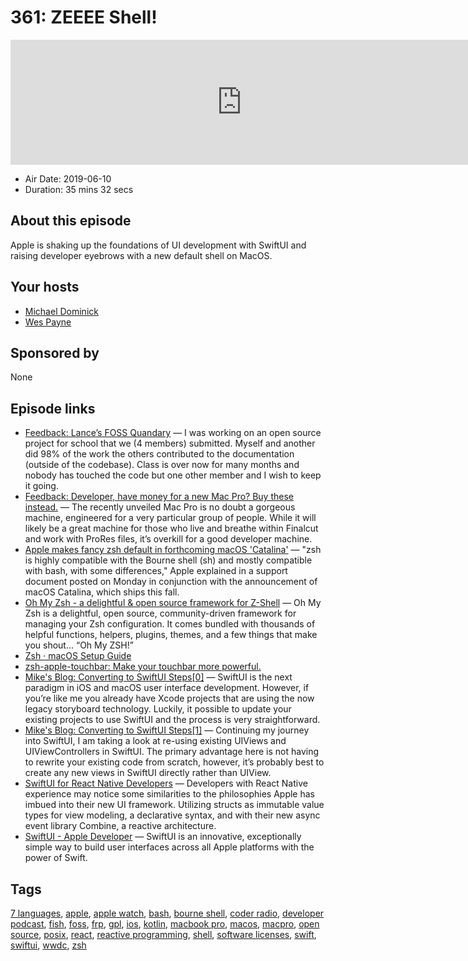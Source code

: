 # 361: ZEEEE Shell!

<iframe src="https://player.fireside.fm/v2/MLf2ZzhC+e5S0sqon?theme=dark" width="740" height="200" frameborder="0" scrolling="no"></iframe>

* Air Date: 2019-06-10
* Duration: 35 mins 32 secs

## About this episode

Apple is shaking up the foundations of UI development with SwiftUI and raising developer eyebrows with a new default shell on MacOS. 

## Your hosts
* [Michael Dominick](https://coder.show/hosts/michael)
* [Wes Payne](https://coder.show/hosts/wespayne)

## Sponsored by

None



## Episode links

  * [Feedback: Lance’s FOSS Quandary](https://pastebin.com/C5AYBD0i "Feedback: Lance’s FOSS Quandary") — I was working on an open source project for school that we (4 members) submitted. Myself and another did 98% of the work the others contributed to the documentation (outside of the codebase). Class is over now for many months and nobody has touched the code but one other member and I wish to keep it going.
  * [Feedback: Developer, have money for a new Mac Pro? Buy these instead.](https://www.reddit.com/r/CoderRadio/comments/bxxq8f/developers_have_money_for_a_new_mac_pro_buy_these/ "Feedback: Developer, have money for a new Mac Pro? Buy these instead.") — The recently unveiled Mac Pro is no doubt a gorgeous machine, engineered for a very particular group of people. While it will likely be a great machine for those who live and breathe within Finalcut and work with ProRes files, it’s overkill for a good developer machine.
  * [Apple makes fancy zsh default in forthcoming macOS 'Catalina'](https://www.theregister.co.uk/2019/06/04/apple_zsh_macos_catalina_default/ "Apple makes fancy zsh default in forthcoming macOS 'Catalina'") — "zsh is highly compatible with the Bourne shell (sh) and mostly compatible with bash, with some differences," Apple explained in a support document posted on Monday in conjunction with the announcement of macOS Catalina, which ships this fall. 
  * [Oh My Zsh - a delightful & open source framework for Z-Shell](https://ohmyz.sh/ "Oh My Zsh - a delightful & open source framework for Z-Shell") — Oh My Zsh is a delightful, open source, community-driven framework for managing your Zsh configuration. It comes bundled with thousands of helpful functions, helpers, plugins, themes, and a few things that make you shout... “Oh My ZSH!”
  * [Zsh · macOS Setup Guide](https://sourabhbajaj.com/mac-setup/iTerm/zsh.html "Zsh · macOS Setup Guide")
  * [zsh-apple-touchbar: Make your touchbar more powerful.](https://github.com/zsh-users/zsh-apple-touchbar "zsh-apple-touchbar: Make your touchbar more powerful.")
  * [Mike's Blog: Converting to SwiftUI Steps[0]](http://dominickm.com/converting-swiftui-steps0/ "Mike's Blog: Converting to SwiftUI Steps\[0\]") — SwiftUI is the next paradigm in iOS and macOS user interface development. However, if you’re like me you already have Xcode projects that are using the now legacy storyboard technology. Luckily, it possible to update your existing projects to use SwiftUI and the process is very straightforward.
  * [Mike's Blog: Converting to SwiftUI Steps[1]](http://dominickm.com/converting-swiftui-steps1/ "Mike's Blog: Converting to SwiftUI Steps\[1\]") — Continuing my journey into SwiftUI, I am taking a look at re-using existing UIViews and UIViewControllers in SwiftUI. The primary advantage here is not having to rewrite your existing code from scratch, however, it’s probably best to create any new views in SwiftUI directly rather than UIView. 
  * [SwiftUI for React Native Developers](https://medium.com/@rorogadget/swiftui-for-react-native-developers-2072a21c22fb "SwiftUI for React Native Developers") — Developers with React Native experience may notice some similarities to the philosophies Apple has imbued into their new UI framework. Utilizing structs as immutable value types for view modeling, a declarative syntax, and with their new async event library Combine, a reactive architecture.
  * [SwiftUI - Apple Developer](https://developer.apple.com/xcode/swiftui/ "SwiftUI - Apple Developer") — SwiftUI is an innovative, exceptionally simple way to build user interfaces across all Apple platforms with the power of Swift.



## Tags

[7 languages](https://coder.show/tags/7%20languages), [apple](https://coder.show/tags/apple), [apple watch](https://coder.show/tags/apple%20watch), [bash](https://coder.show/tags/bash), [bourne shell](https://coder.show/tags/bourne%20shell), [coder radio](https://coder.show/tags/coder%20radio), [developer podcast](https://coder.show/tags/developer%20podcast), [fish](https://coder.show/tags/fish), [foss](https://coder.show/tags/foss), [frp](https://coder.show/tags/frp), [gpl](https://coder.show/tags/gpl), [ios](https://coder.show/tags/ios), [kotlin](https://coder.show/tags/kotlin), [macbook pro](https://coder.show/tags/macbook%20pro), [macos](https://coder.show/tags/macos), [macpro](https://coder.show/tags/macpro), [open source](https://coder.show/tags/open%20source), [posix](https://coder.show/tags/posix), [react](https://coder.show/tags/react), [reactive programming](https://coder.show/tags/reactive%20programming), [shell](https://coder.show/tags/shell), [software licenses](https://coder.show/tags/software%20licenses), [swift](https://coder.show/tags/swift), [swiftui](https://coder.show/tags/swiftui), [wwdc](https://coder.show/tags/wwdc), [zsh](https://coder.show/tags/zsh)
